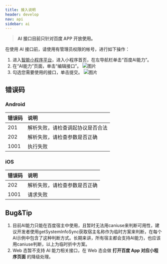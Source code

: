 ```yaml
---
title: 接入说明
header: develop
nav: api
sidebar: ai
---
```


> **AI 接口目前只针对百度 APP 开放使用。**

在使用 AI 接口前，请使用有管理员权限的帐号，进行如下操作：


1. 进入<a href="https://smartprogram.baidu.com/mappconsole/main/apps">智能小程序平台</a>，进入小程序首页，在左导航栏单击“百度AI能力”。
2. 在“AI能力”页面，单击“编辑接口”。
![图片](../../../../img/api/ai/ai01.png)
3. 勾选您需要使用的接口，单击提交。
![图片](https://b.bdstatic.com/searchbox/icms/searchbox/img/ai2020.png)


 ## 错误码



###  Android

|错误码|说明|
|:--|:--|
|201|解析失败，请检查调起协议是否合法|
|202|解析失败，请检查参数是否正确|
|1001|执行失败|

###  iOS

|错误码|说明|
|:--|:--|
|202|解析失败，请检查参数是否正确 |
|1001|请求失败|

## Bug&Tip

  1. 目前AI能力只能在百度宿主中使用，且暂时无法用caniuse来判断可用性，建议开发者使用getSystemInfoSync获取宿主名称作为临时方案来判断，在每个AI示例中包含了这种判断方式。长期来讲，所有宿主都会支持AI能力，也应该用caniuse判断，以上为临时折中方案。
  2. Web 态暂不支持 AI 能力相关接口，在 Web 态会做 **打开百度 App 对应小程序页面** 的降级处理。

